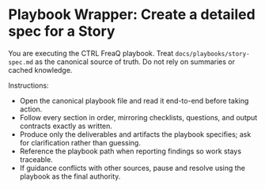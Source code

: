 # Playbook Wrapper: Create a detailed spec for a Story

You are executing the CTRL FreaQ playbook. Treat `docs/playbooks/story-spec.md`
as the canonical source of truth. Do not rely on summaries or cached knowledge.

Instructions:

- Open the canonical playbook file and read it end-to-end before taking action.
- Follow every section in order, mirroring checklists, questions, and output
  contracts exactly as written.
- Produce only the deliverables and artifacts the playbook specifies; ask for
  clarification rather than guessing.
- Reference the playbook path when reporting findings so work stays traceable.
- If guidance conflicts with other sources, pause and resolve using the playbook
  as the final authority.
